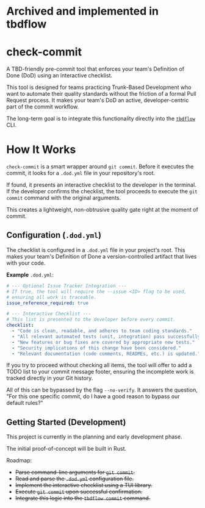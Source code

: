 # Archived and implemented in tbdflow


# check-commit

A TBD-friendly pre-commit tool that enforces your team's Definition of Done (DoD) using an interactive checklist.

This tool is designed for teams practicing Trunk-Based Development who want to automate their quality standards without the friction of a formal Pull Request process. It makes your team's DoD an active, developer-centric part of the commit workflow.

The long-term goal is to integrate this functionality directly into the [`tbdflow`](https://github.com/cladam/tbdflow) CLI.

# How It Works
`check-commit` is a smart wrapper around `git commit`. Before it executes the commit, it looks for a `.dod.yml` file in your repository's root.

If found, it presents an interactive checklist to the developer in the terminal. If the developer confirms the checklist, the tool proceeds to execute the `git commit` command with the original arguments.

This creates a lightweight, non-obtrusive quality gate right at the moment of commit.

## Configuration (`.dod.yml`)
The checklist is configured in a `.dod.yml` file in your project's root. This makes your team's Definition of Done a version-controlled artifact that lives with your code.

**Example** `.dod.yml`:
```yaml
# --- Optional Issue Tracker Integration ---
# If true, the tool will require the --issue <ID> flag to be used,
# ensuring all work is traceable.
issue_reference_required: true

# --- Interactive Checklist ---
# This list is presented to the developer before every commit.
checklist:
  - "Code is clean, readable, and adheres to team coding standards."
  - "All relevant automated tests (unit, integration) pass successfully."
  - "New features or bug fixes are covered by appropriate new tests."
  - "Security implications of this change have been considered."
  - "Relevant documentation (code comments, READMEs, etc.) is updated."
```

If you try to proceed without checking all items, the tool will offer to add a TODO list to your commit message footer, 
ensuring the incomplete work is tracked directly in your Git history.

All of this can be bypassed by the flag `--no-verify`.
It answers the question, "For this one specific commit, do I have a good reason to bypass our default rules?"

## Getting Started (Development)
This project is currently in the planning and early development phase.

The initial proof-of-concept will be built in Rust.

Roadmap:

* ~~Parse command-line arguments for `git commit`.~~
* ~~Read and parse the `.dod.yml` configuration file.~~
* ~~Implement the interactive checklist using a TUI library.~~
* ~~Execute `git commit` upon successful confirmation.~~
* ~~Integrate this logic into the `tbdflow commit` command.~~
